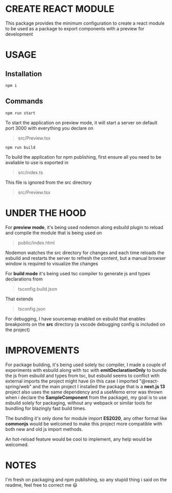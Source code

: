 # CREATE REACT MODULE

This package provides the minimum configuration to create a react module to be used as a package to export components with a preview for development

# USAGE

## Installation

    npm i

## Commands

    npm run start

To start the application on preview mode, it will start a server on default port 3000 with everything you declare on

> src/Preview.tsx

    npm run build

To build the application for npm publishing, first ensure all you need to be avaliable to use is exported in

> src/index.ts

This file is ignored from the src directory

> src/Preview.tsx

# UNDER THE HOOD

For **preview mode**, it's being used nodemon along esbuild plugin to reload and compile the module that is being used on 

> public/index.html

Nodemon watches the src directory for changes and each time reloads the esbuild and restarts the server to refresh the content, but a manual browser window is required to visualize the changes

For **build mode** it's being used tsc compiler to generate js and types declarations from

> tsconfig.build.json

That extends 

> tsconfig.json

For debugging, I have sourcemap enabled on esbuild that enables breakpoints on the **src** directory (a vscode debugging config is included on the project)

# IMPROVEMENTS

For package building, it's being used solely tsc compiler, I made a couple of experiments with esbuild along with tsc with **emitDeclarationOnly** to bundle the js from esbuild and types from tsc, but esbuild seems to conflict with external imports the project might have (in this case I imported "@react-spring/web" and the main project I installed the package that is a **next.js 13** project also uses the same dependency and a useMemo error was thrown when i declare the **SampleComponent** from the package), my goal is to use esbuild solely for packaging, without any webpack or similar tools for bundling for blazingly fast build times.

The bundling it's only done for module import **ES2020**, any other format like **commonjs** would be welcomed to make this project more compatible with both new and old js import methods.

An hot-reload feature would be cool to implement, any help would be welcomed.

# NOTES

I'm fresh on packaging and npm publishing, so any stupid thing i said on the readme, feel free to correct me :smiley: